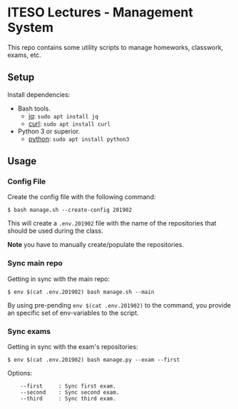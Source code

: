 # ITESO Lectures - Management System

This repo contains some utility scripts to manage homeworks, classwork, exams, etc.

## Setup

Install dependencies: 

* Bash tools.
    * [jq](https://stedolan.github.io/jq/): `sudo apt install jq`
    * [curl](https://curl.haxx.se/): `sudo apt install curl`
* Python 3 or superior.
    * [python](https://www.python.org/): `sudo apt install python3`

## Usage 

### Config File

Create the config file with the following command: 

```commandline
$ bash manage.sh --create-config 201902
```

This will create a `.env.201902` file with the name of the repositories that should be used during the class. 

**Note** you have to manually create/populate the repositories. 

### Sync main repo

Getting in sync with the main repo: 

```commandline
$ env $(cat .env.201902) bash manage.sh --main
```

By using pre-pending `env $(cat .env.201902)` to the command, you provide an specific set of env-variables to the script.

### Sync exams

Getting in sync with the exam's repositories: 

```commandline
$ env $(cat .env.201902) bash manage.py --exam --first
```

Options:

```text
    --first     : Sync first exam.
    --second    : Sync second exam.
    --third     : Sync third exam.
```

